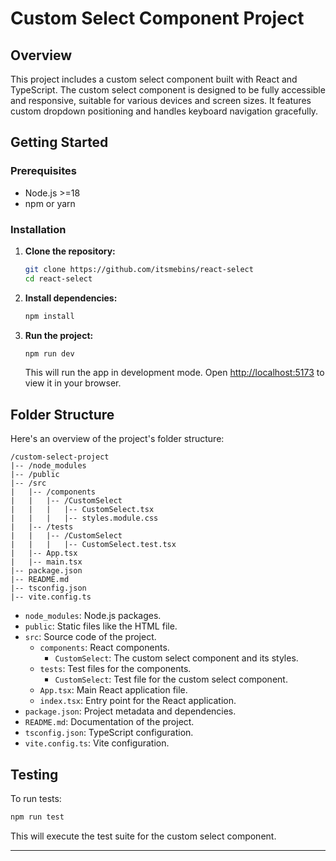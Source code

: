 

# Custom Select Component Project

## Overview

This project includes a custom select component built with React and TypeScript. The custom select component is designed to be fully accessible and responsive, suitable for various devices and screen sizes. It features custom dropdown positioning and handles keyboard navigation gracefully.

## Getting Started

### Prerequisites

- Node.js  >=18
- npm or yarn

### Installation

1. **Clone the repository:**

   ```bash
   git clone https://github.com/itsmebins/react-select
   cd react-select
   ```

2. **Install dependencies:**

   ```bash
   npm install
   ```

3. **Run the project:**

   ```bash
   npm run dev
   ```

   This will run the app in development mode. Open [http://localhost:5173](http://localhost:5173) to view it in your browser.

## Folder Structure

Here's an overview of the project's folder structure:

```
/custom-select-project
|-- /node_modules
|-- /public
|-- /src
|   |-- /components
|   |   |-- /CustomSelect
|   |   |   |-- CustomSelect.tsx
|   |   |   |-- styles.module.css
|   |-- /tests
|   |   |-- /CustomSelect
|   |   |   |-- CustomSelect.test.tsx
|   |-- App.tsx
|   |-- main.tsx
|-- package.json
|-- README.md
|-- tsconfig.json
|-- vite.config.ts
```

- `node_modules`: Node.js packages.
- `public`: Static files like the HTML file.
- `src`: Source code of the project.
  - `components`: React components.
    - `CustomSelect`: The custom select component and its styles.
  - `tests`: Test files for the components.
    - `CustomSelect`: Test file for the custom select component.
  - `App.tsx`: Main React application file.
  - `index.tsx`: Entry point for the React application.
- `package.json`: Project metadata and dependencies.
- `README.md`: Documentation of the project.
- `tsconfig.json`: TypeScript configuration.
- `vite.config.ts`: Vite configuration.

## Testing

To run tests:

```bash
npm run test
```

This will execute the test suite for the custom select component.

---